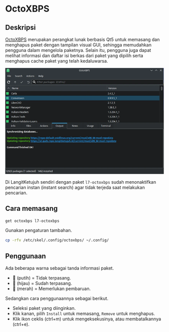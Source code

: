 # OctoXBPS

## Deskripsi

[OctoXBPS] merupakan perangkat lunak berbasis Qt5 untuk memasang dan menghapus paket dengan tampilan visual GUI, sehingga memudahkan pengguna dalam mengelola paketnya. Selain itu, pengguna juga dapat melihat informasi dan daftar isi berkas dari paket yang dipilih serta menghapus cache paket yang telah kedaluwarsa.

![OctoXBPS LangitKetujuh OS](../../media/image/octoxbps-langitketujuh-id.webp)

Di LangitKetujuh sendiri dengan paket `l7-octoxbps` sudah menonaktifkan pencarian instan (instant search) agar tidak terjeda saat melakukan pencarian.

## Cara memasang

```sh
get octoxbps l7-octoxbps
```

Gunakan pengaturan tambahan.

```sh
cp -rfv /etc/skel/.config/octoxbps/ ~/.config/
```

## Penggunaan

Ada beberapa warna sebagai tanda informasi paket.

- 📃 (putih) = Tidak terpasang.
- 📗 (hijau) = Sudah terpasang.
- 📕 (merah) = Memerlukan pembaruan.

Sedangkan cara penggunaannya sebagai berikut.

- Seleksi paket yang diinginkan.
- Klik kanan, pilih `Install` untuk memasang, `Remove` untuk menghapus.
- Klik ikon ceklis (ctrl+m) untuk mengeksekusinya, atau membatalkannya (ctrl+e).

<!--## Eksekusi sh

Biasanya octoxbps memerlukan kata sandi untuk sinkronisasi. Hal ini dikarenakan octoxbps membutuhkan eksekusi `sh` dengan pengguna root. Dengan demikian, sebagai pengguna dalam kategori wheel (administrator) agar dapat menjalankan octoxbps tanpa kata sandi, maka berikan akses tanpa kata sandi untuk `sh` di sudoers dengan menjalankan perintah dibawah ini (sekali saja).

```sh
doas sh -c "echo '%wheel ALL=(ALL) NOPASSWD: /bin/sh' >> /etc/sudoers"
```

Untuk versi rilis setelah `20210921`, perintah tersebut sudah terkonfigurasi.-->

[OctoXBPS]:https://github.com/aarnt/octoxbps
